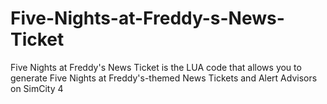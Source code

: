 # Five-Nights-at-Freddy-s-News-Ticket
Five Nights at Freddy's News Ticket is the LUA code that allows you to generate Five Nights at Freddy's-themed News Tickets and Alert Advisors on SimCity 4 
